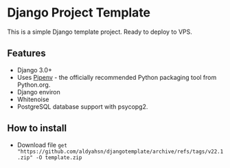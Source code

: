 # Django Project Template

This is a simple Django template project. Ready to deploy to VPS.

## Features

- Django 3.0+
- Uses [Pipenv](https://github.com/kennethreitz/pipenv) - the officially recommended Python packaging tool from Python.org.
- Django environ
- Whitenoise
- PostgreSQL database support with psycopg2.

## How to install

- Download file `get "https://github.com/aldyahsn/djangotemplate/archive/refs/tags/v22.1.zip" -O template.zip`
